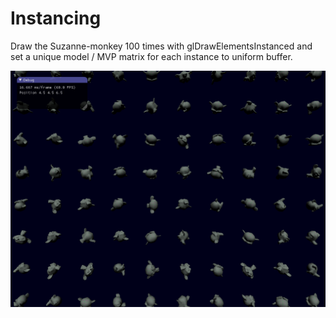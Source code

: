 # Instancing

Draw the Suzanne-monkey 100 times with glDrawElementsInstanced and set a unique model / MVP matrix for each instance to uniform buffer.

![Instancing](instancing.png?raw=true "Instancing")